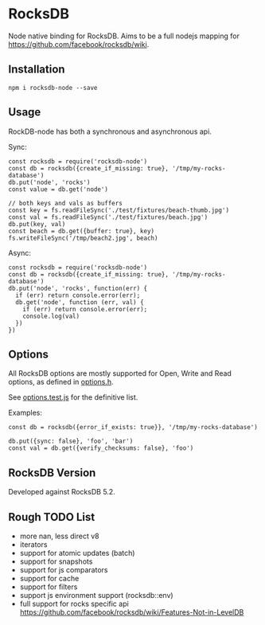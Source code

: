 # RocksDB

Node native binding for RocksDB. Aims to be a full nodejs mapping for https://github.com/facebook/rocksdb/wiki.

## Installation

`npm i rocksdb-node --save`

## Usage

RockDB-node has both a synchronous and asynchronous api. 

Sync:

```
const rocksdb = require('rocksdb-node')
const db = rocksdb({create_if_missing: true}, '/tmp/my-rocks-database')
db.put('node', 'rocks')
const value = db.get('node')

// both keys and vals as buffers
const key = fs.readFileSync('./test/fixtures/beach-thumb.jpg')
const val = fs.readFileSync('./test/fixtures/beach.jpg')
db.put(key, val)
const beach = db.get({buffer: true}, key)
fs.writeFileSync('/tmp/beach2.jpg', beach)
```

Async: 

```
const rocksdb = require('rocksdb-node')
const db = rocksdb({create_if_missing: true}, '/tmp/my-rocks-database')
db.put('node', 'rocks', function(err) {
  if (err) return console.error(err);
  db.get('node', function (err, val) {
    if (err) return console.error(err);
    console.log(val)
  })
})

```

## Options

All RocksDB options are mostly supported for Open, Write and Read options, as defined in [options.h](https://github.com/facebook/rocksdb/blob/5.2.fb/include/rocksdb/options.h). 

See [options.test.js](./test/options.test.js) for the definitive list.

Examples:
```
const db = rocksdb({error_if_exists: true}}, '/tmp/my-rocks-database')

db.put({sync: false}, 'foo', 'bar')
const val = db.get({verify_checksums: false}, 'foo')
```

## RocksDB Version

Developed against RocksDB 5.2.

## Rough TODO List

* more nan, less direct v8
* iterators
* support for atomic updates (batch)
* support for snapshots
* support for js comparators
* support for cache
* support for filters
* support js environment support (rocksdb::env)
* full support for rocks specific api https://github.com/facebook/rocksdb/wiki/Features-Not-in-LevelDB

